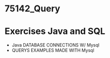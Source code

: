 # 75142_Query
# Exercises Java and SQL

- Java DATABASE CONNECTIONS W/ Mysql
- QUERYS EXAMPLES MADE WITH Mysql
